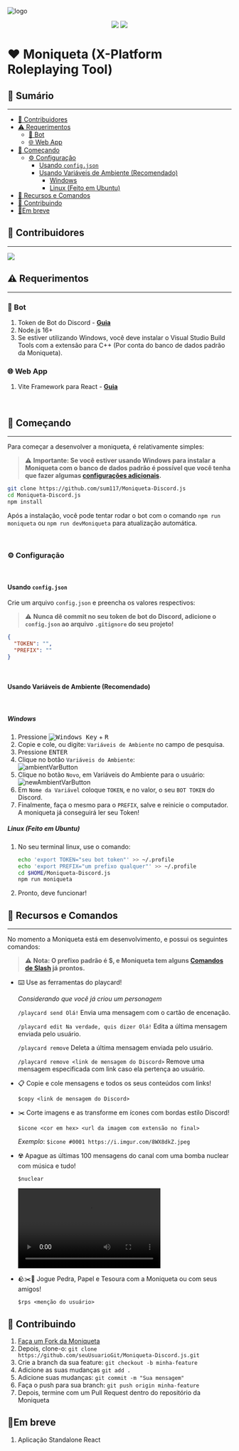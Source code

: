 ![logo](https://repository-images.githubusercontent.com/508305889/7f961e8d-b953-43ad-8a6f-18aaaabfc5d5)

<div align="center">
    <div>
        <img src="https://img.shields.io/github/stars/sum117/Moniqueta-Discord.js?style=for-the-badge&logo=apache%20spark&logoColor=e4e4e4">
        <a href="https://discord.sumserver.xyz" target="new">
            <img src="https://img.shields.io/discord/956439276357308446?logo=discord&style=for-the-badge&logoColor=e4e4e4&label=Server%20de%20Suporte">
        </a>
    </div>
</div>

# ❤️ Moniqueta (X-Platform Roleplaying Tool)

## 📖 Sumário

<hr/>

- [🫶 Contribuidores](#contribuidores)
- [⚠️ Requerimentos](#️-requerimentos)
  - [🤖 Bot](#-bot)
  - [🌐 Web App](#-web-app)
- [🚀 Começando](#-começando)
  - [⚙️ Configuração](#️-configuração)
    - [Usando `config.json`](#usando-configjson)
    - [Usando Variáveis de Ambiente (Recomendado)](#usando-variáveis-de-ambiente-recomendado)
      - [Windows](#windows)
      - [Linux (Feito em Ubuntu)](#linux-feito-em-ubuntu)
- [📝 Recursos e Comandos](#-recursos-e-comandos)
- [🤝 Contribuindo](#-contribuindo)
- [🚩Em breve](#em-breve)

## 🫶 Contribuidores

<hr/>
<a href="https://github.com/sum117/Moniqueta-Discord.js/graphs/contributors">
  <img src="https://contrib.rocks/image?repo=sum117/Moniqueta-Discord.js" />
</a>

## ⚠️ Requerimentos

<hr/>

### 🤖 Bot

1. Token de Bot do Discord - **[Guia](https://discordjs.guide/preparations/setting-up-a-bot-application.html#creating-your-bot)**
2. Node.js 16+
3. Se estiver utilizando Windows, você deve instalar o Visual Studio Build Tools com a extensão para C++ (Por conta do banco de dados padrão da Moniqueta).

### 🌐 Web App

1. Vite Framework para React - **[Guia](https://vitejs.dev/guide/)**

<br>

## 🚀 Começando

<hr/>

Para começar a desenvolver a moniqueta, é relativamente simples:

> ⚠️ **Importante: Se você estiver usando Windows para instalar a Moniqueta com o banco de dados padrão é possível que você tenha que fazer algumas [configurações adicionais](https://github.com/WiseLibs/better-sqlite3/blob/master/docs/troubleshooting.md#Windows).**

```sh
git clone https://github.com/sum117/Moniqueta-Discord.js
cd Moniqueta-Discord.js
npm install
```

Após a instalação, você pode tentar rodar o bot com o comando `npm run moniqueta` ou `npm run devMoniqueta` para atualização automática.

<br>

### ⚙️ Configuração

<br/>

#### Usando `config.json`

Crie um arquivo `config.json` e preencha os valores respectivos:

> ⚠️ **Nunca dê commit no seu token de bot do Discord, adicione o `config.json` ao arquivo `.gitignore` do seu projeto!**

```json
{
  "TOKEN": "",
  "PREFIX": ""
}
```

<br>

#### Usando Variáveis de Ambiente (Recomendado)

<br>

##### Windows

1. Pressione <kbd>![Windows Key][winlogo]</kbd> + <kbd> R </kbd>
2. Copie e cole, ou digite: `Variáveis de Ambiente` no campo de pesquisa.
3. Pressione <kbd>ENTER</kbd>
4. Clique no botão `Variáveis do Ambiente`: <br> ![ambientVarButton]
5. Clique no botão `Novo`, em Variáveis do Ambiente para o usuário: <br>![newAmbientVarButton]
6. Em `Nome da Variável` coloque `TOKEN`, e no valor, o seu `BOT TOKEN` do Discord.
7. Finalmente, faça o mesmo para o `PREFIX`, salve e reinicie o computador. A moniqueta já conseguirá ler seu Token!

[ambientvarbutton]: https://i.imgur.com/txsDXat.png
[winlogo]: https://i.imgur.com/LYwX4gY.png
[newambientvarbutton]: https://i.imgur.com/nDTq3fp.png

##### Linux (Feito em Ubuntu)

1. No seu terminal linux, use o comando:
   ```sh
   echo 'export TOKEN="seu bot token"' >> ~/.profile
   echo 'export PREFIX="um prefixo qualquer"' >> ~/.profile
   cd $HOME/Moniqueta-Discord.js
   npm run moniqueta
   ```
2. Pronto, deve funcionar!

## 📝 Recursos e Comandos

<hr/>
No momento a Moniqueta está em desenvolvimento, e possui os seguintes comandos:

> ⚠️ **Nota: O prefixo padrão é $, e Moniqueta tem alguns [Comandos de Slash](https://support.discord.com/hc/pt-br/articles/1500000368501-Slash-Commands-FAQ) já prontos.**

- ⌨️ Use as ferramentas do playcard!

  _Considerando que você já criou um personagem_

  `/playcard send Olá!` Envia uma mensagem com o cartão de encenação.

  `/playcard edit Na verdade, quis dizer Olá!` Edita a última mensagem enviada pelo usuário.

  `/playcard remove` Deleta a última mensagem enviada pelo usuário.

  `/playcard remove <link de mensagem do Discord>` Remove uma mensagem especificada com link caso ela pertença ao usuário.

- 📋 Copie e cole mensagens e todos os seus conteúdos com links!

  `$copy <link de mensagem do Discord>`

- ✂️ Corte imagens e as transforme em ícones com bordas estilo Discord!

  `$icone <cor em hex> <url da imagem com extensão no final>`

  _Exemplo_: `$icone #0001 https://i.imgur.com/8WX8dkZ.jpeg`

- ☢️ Apague as últimas 100 mensagens do canal com uma bomba nuclear com música e tudo!

  `$nuclear`

  <video
        width="320"
        height="180"
        src="https://user-images.githubusercontent.com/75037449/178625069-a661d585-d22a-42cb-b680-7c35cce49345.mp4"
        type="video/mp4"
    />

- 🪨✂️🧻 Jogue Pedra, Papel e Tesoura com a Moniqueta ou com seus amigos!

  `$rps <menção do usuário>`

## 🤝 Contribuindo

1. [Faça um Fork da Moniqueta](https://github.com/sum117/Moniqueta-Discord.js/fork)
2. Depois, clone-o: `git clone https://github.com/seuUsuarioGit/Moniqueta-Discord.js.git`
3. Crie a branch da sua feature: `git checkout -b minha-feature`
4. Adicione as suas mudanças `git add .`
5. Adicione suas mudanças: `git commit -m "Sua mensagem"`
6. Faça o push para sua branch: `git push origin minha-feature`
7. Depois, termine com um Pull Request dentro do repositório da Moniqueta

## 🚩Em breve

1. Aplicação Standalone React
